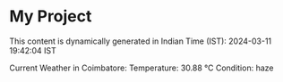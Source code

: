 # My Project

This content is dynamically generated in Indian Time (IST): 2024-03-11 19:42:04 IST


Current Weather in Coimbatore:
Temperature: 30.88 °C
Condition: haze
